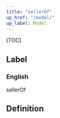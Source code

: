 ```yaml
---
title: "sellerOf"
up_href: "/model/"
up_label: Model
---
```


[TOC]

## Label

### English
sellerOf


## Definition



    
